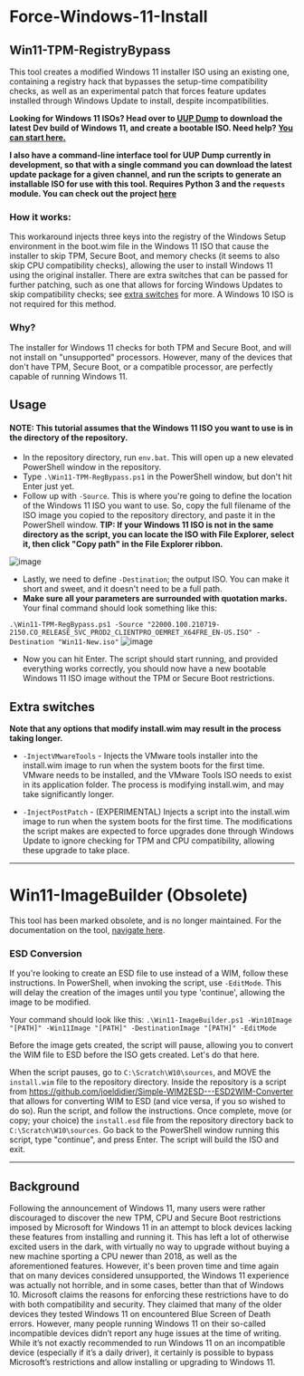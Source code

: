 # Force-Windows-11-Install

## Win11-TPM-RegistryBypass
This tool creates a modified Windows 11 installer ISO using an existing one, containing a registry hack that bypasses the setup-time compatibility checks, as well as an experimental patch that forces feature updates installed through Windows Update to install, despite incompatibilities.

**Looking for Windows 11 ISOs? Head over to [UUP Dump](https://uupdump.net/fetchupd.php?arch=amd64&ring=wif&build=latest) to download the latest Dev build of Windows 11, and create a bootable ISO. Need help? [You can start here.](https://github.com/JosephM101/Force-Windows-11-Install/blob/main/docs/UUPDump-Tutorial.md)**

**I also have a command-line interface tool for UUP Dump currently in development, so that with a single command you can download the latest update package for a given channel, and run the scripts to generate an installable ISO for use with this tool. Requires Python 3 and the `requests` module. You can check out the project [here](https://github.com/JosephM101/uupdump_cli#one-line-run)**

### How it works:
This workaround injects three keys into the registry of the Windows Setup environment in the boot.wim file in the Windows 11 ISO that cause the installer to skip TPM, Secure Boot, and memory checks (it seems to also skip CPU compatibility checks), allowing the user to install Windows 11 using the original installer. There are extra switches that can be passed for further patching, such as one that allows for forcing Windows Updates to skip compatibility checks; see [extra switches](#extra-switches) for more. A Windows 10 ISO is not required for this method.

### Why?
The installer for Windows 11 checks for both TPM and Secure Boot, and will not install on "unsupported" processors. However, many of the devices that don't have TPM, Secure Boot, or a compatible processor, are perfectly capable of running Windows 11.

## Usage
#### NOTE: This tutorial assumes that the Windows 11 ISO you want to use is in the directory of the repository.
- In the repository directory, run `env.bat`. This will open up a new elevated PowerShell window in the repository.
- Type `.\Win11-TPM-RegBypass.ps1` in the PowerShell window, but don't hit Enter just yet.
- Follow up with `-Source`. This is where you're going to define the location of the Windows 11 ISO you want to use. So, copy the full filename of the ISO image you copied to the repository directory, and paste it in the PowerShell window.
**TIP: If your Windows 11 ISO is not in the same directory as the script, you can locate the ISO with File Explorer, select it, then click "Copy path" in the File Explorer ribbon.** 

![image](https://user-images.githubusercontent.com/28277730/127249747-aee0fda7-bfaa-450b-b58b-1b3030ba0e56.png)

- Lastly, we need to define `-Destination`; the output ISO. You can make it short and sweet, and it doesn't need to be a full path.
- **Make sure all your parameters are surrounded with quotation marks.** Your final command should look something like this:

`.\Win11-TPM-RegBypass.ps1 -Source "22000.100.210719-2150.CO_RELEASE_SVC_PROD2_CLIENTPRO_OEMRET_X64FRE_EN-US.ISO" -Destination "Win11-New.iso"`
![image](https://user-images.githubusercontent.com/28277730/127249867-bd20873a-8b5d-45fc-bb1d-942a12c8edcc.png)
- Now you can hit Enter. The script should start running, and provided everything works correctly, you should now have a new bootable Windows 11 ISO image without the TPM or Secure Boot restrictions.

## Extra switches
**Note that any options that modify install.wim may result in the process taking longer.**
- `-InjectVMwareTools` - Injects the VMware tools installer into the install.wim image to run when the system boots for the first time. VMware needs to be installed, and the VMware Tools ISO needs to exist in its application folder. The process is modifying install.wim, and may take significantly longer.

- `-InjectPostPatch` - (EXPERIMENTAL) Injects a script into the install.wim image to run when the system boots for the first time. The modifications the script makes are expected to force upgrades done through Windows Update to ignore checking for TPM and CPU compatibility, allowing these upgrade to take place.

--------

# Win11-ImageBuilder (Obsolete)
This tool has been marked obsolete, and is no longer maintained. For the documentation on the tool, [navigate here](https://github.com/JosephM101/Force-Windows-11-Install/blob/main/docs/Documentation%20for%20Win11-ImageBuilder.md).

### ESD Conversion
If you're looking to create an ESD file to use instead of a WIM, follow these instructions.
In PowerShell, when invoking the script, use `-EditMode`. This will delay the creation of the images until you type 'continue', allowing the image to be modified.

Your command should look like this:
`.\Win11-ImageBuilder.ps1 -Win10Image "[PATH]" -Win11Image "[PATH]" -DestinationImage "[PATH]" -EditMode`

Before the image gets created, the script will pause, allowing you to convert the WIM file to ESD before the ISO gets created. Let's do that here.

When the script pauses, go to `C:\Scratch\W10\sources`, and MOVE the `install.wim` file to the repository directory. Inside the repository is a script from https://github.com/joeldidier/Simple-WIM2ESD---ESD2WIM-Converter that allows for converting WIM to ESD (and vice versa, if you so wished to do so). Run the script, and follow the instructions.
Once complete, move (or copy; your choice) the `install.esd` file from the repository directory back to `C:\Scratch\W10\sources`. Go back to the PowerShell window running this script, type "continue", and press Enter. The script will build the ISO and exit.

--------

## Background
Following the announcement of Windows 11, many users were rather discouraged to discover the new TPM, CPU and Secure Boot restrictions imposed by Microsoft for Windows 11 in an attempt to block devices lacking these features from installing and running it. This has left a lot of otherwise excited users in the dark, with virtually no way to upgrade without buying a new machine sporting a CPU newer than 2018, as well as the aforementioned features. However, it's been proven time and time again that on many devices considered unsupported, the Windows 11 experience was actually not horrible, and in some cases, better than that of Windows 10. Microsoft claims the reasons for enforcing these restrictions have to do with both compatibility and security. They claimed that many of the older devices they tested Windows 11 on encountered Blue Screen of Death errors. However, many people running Windows 11 on their so-called incompatible devices didn’t report any huge issues at the time of writing. While it’s not exactly recommended to run Windows 11 on an incompatible device (especially if it’s a daily driver), it certainly is possible to bypass Microsoft’s restrictions and allow installing or upgrading to Windows 11.
